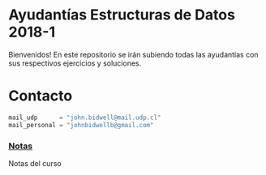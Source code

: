 # Ayudantías Estructuras de Datos 2018-1

Bienvenidos! En este repositorio se irán subiendo todas las ayudantías con sus respectivos ejercicios y soluciones.

# Contacto

```python
mail_udp      = "john.bidwell@mail.udp.cl"
mail_personal = "johnbidwellb@gmail.com"
```

### [Notas](https://docs.google.com/spreadsheets/d/11AH6oWgWvojhDZ2saOwgKQEkmuMHPoa_rmWW-2qQXPk/edit?usp=sharing)

Notas del curso